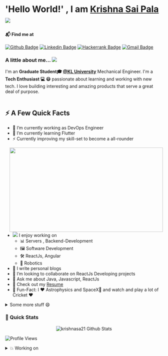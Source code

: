 <h1> 'Hello World!'
, I am <a href="https://github.com/krishnasai21">Krishna Sai Pala </a> <img src="https://emojis.slackmojis.com/emojis/images/1531849430/4246/blob-sunglasses.gif?1531849430" width="30px"></h1>
</h1>

#### 📬 Find me at
[![Github Badge](http://img.shields.io/badge/-Github-black?style=flat-square&logo=github&link=https://github.com/krishnasai21/)](https://github.com/krishnasa21/) 
[![Linkedin Badge](https://img.shields.io/badge/-LinkedIn-blue?style=flat-square&logo=Linkedin&logoColor=white&link=https://www.linkedin.com/in/krishna-pala-269a4712b/)](https://www.linkedin.com/in/krishna-pala-269a4712b)
[![Hackerrank Badge](https://img.shields.io/badge/-Hackerrank-2EC866?style=flat-square&logo=HackerRank&logoColor=white&link=https://www.hackerrank.com/palakrishnasai)](https://www.hackerrank.com/palakrishnasai)
[![Gmail Badge](https://img.shields.io/badge/-Gmail-d14836?style=flat-square&logo=Gmail&logoColor=white&link=mailto:palakrishnasai@gmail.com)](mailto:palakrishnasai@gmail.com)


### A little about me...  <img src="https://media.giphy.com/media/VgCDAzcKvsR6OM0uWg/giphy.gif" width="50"> 
I'm an **Graduate Student🎓 [@KL University](https://www.kluniversity.in)** Mechanical Engineer. I'm a **Tech Enthusiast 💻 😃** passionate about learning and working with new tech. I love building interesting and amazing products that serve a great deal of purpose. <br/><br/>




## ⚡️ A Few Quick Facts

- 🔭 I’m currently working as DevOps Engineer
- 🌱 I’m currently learning Flutter
- ⚡️ Currently improving my skill-set to become a all-rounder
<img width="490" height="270" src="https://media.giphy.com/media/9B8wYztAoe1zO/source.gif" align=right>

- <img src="https://media.giphy.com/media/WUlplcMpOCEmTGBtBW/giphy.gif" width="30">  I enjoy working on
  - 📊 Servers , Backend-Development
  - 🖼 Software Development
  - 🛠 ReactJs, Angular 
  - 🤖 Robotics
- 📝 I write personal blogs
- 👯 I’m looking to collaborate on ReactJs Developing projects
- 💬 Ask me about Java, Javascript, ReactJs
- 📙 Check out my [Resume](https://www.linkedin.com/in/krishna-pala-269a4712b/)
- 🎉 Fun-Fact: I ❤️ Astrophysics and SpaceX🚀 and watch and play a lot of Cricket ❤️



<details>
  <summary>Some more stuff 😄</summary>
  
### 🖥️ My DevSetup
<img src="https://img.shields.io/badge/Lenovo-555555.svg?&style=flat-square&logo=dell&logoColor=007DB8"> <img src="https://img.shields.io/badge/Windows-555555.svg?&style=flat-square&logo=windows&logoColor=0078D6"> <img src="https://img.shields.io/badge/Chrome-555555.svg?&style=flat-square&logo=google-chrome&logoColor=FABC0C"> <img src="https://img.shields.io/badge/VS Code-555555?style=flat-square&logo=visual-studio-code&logoColor=007ACC"> <img src="https://img.shields.io/badge/Terminal-555555.svg?&style=flat-square&logo=Linux&logoColor=white"> <img src="https://img.shields.io/badge/Ubunutu-555555.svg?&style=flat-square&logo=Ubunutu&logoColor=F37626">

### ⚙️ Some Tool and Tech I use
<code><img height="30" src="https://avatars0.githubusercontent.com/u/1525981?s=200&v=4"></code>
<code><img height="30" src="https://raw.githubusercontent.com/github/explore/80688e429a7d4ef2fca1e82350fe8e3517d3494d/topics/cpp/cpp.png"></code>
<code><img height="30" src="https://raw.githubusercontent.com/github/explore/80688e429a7d4ef2fca1e82350fe8e3517d3494d/topics/javascript/javascript.png"></code>
<code><img height="30" src="https://avatars3.githubusercontent.com/u/9950313?s=200&v=4"></code>
  <code><img height="30" src="https://avatars1.githubusercontent.com/u/45120?s=200&v=4"></code>
<code><img height="30" src="https://raw.githubusercontent.com/github/explore/80688e429a7d4ef2fca1e82350fe8e3517d3494d/topics/html/html.png"></code>
<code><img height="30" src="https://avatars1.githubusercontent.com/u/1517864?s=200&v=4"></code>
<code><img height="30" src="https://avatars1.githubusercontent.com/u/2918581?s=200&v=4"></code>
<code><img height="30" src="https://avatars3.githubusercontent.com/u/18133?s=200&v=4"></code>
<code><img height="30" src="https://avatars1.githubusercontent.com/u/5009934?s=200&v=4"></code>
<code><img height="30" src="https://avatars0.githubusercontent.com/u/365630?s=88&v=4"></code>
<code><img height="30" src="https://avatars.githubusercontent.com/u/15658638"></code>
<code><img height="30" src="https://avatars.githubusercontent.com/u/34455048"></code>
<code><img height="30" src="https://avatars2.githubusercontent.com/u/1728152?s=200&v=4"></code>  
</details>


### 🚀 Quick Stats
<p align="center">
<img align="center" src="https://github-readme-stats.vercel.app/api?username=krishnasai21&show_icons=true&line_height=21&theme=react" alt="krishnasa21 Github Stats" />
</p>


![Profile Views](https://komarev.com/ghpvc/?username=krishnasa21)


<details>
<summary> 💥 Working on </summary>
<br>
<p align="center">
<a href="https://github.com/krishnasa21/Http-proxy-node-replay">
<img src="https://github-readme-stats.vercel.app/api/pin/?username=krishnasai21&repo=Http-proxy-node-replay&title_color=ffffff&text_color=c9cacc&icon_color=2bbc8a&bg_color=1d1f21"/>
</a>&ensp;
<a href="https://github.com/krishnasa21/React-JS">
<img src="https://github-readme-stats.vercel.app/api/pin/?username=krishnasai21&repo=react-k&title_color=ffffff&text_color=c9cacc&icon_color=2bbc8a&bg_color=1d1f21" />
</a>
</p>
</details>



<!--
**krishnasa21/krishnasa21** is a ✨ _special_ ✨ repository because its `README.md` (this file) appears on your GitHub profile.

pic on right
<img height="270" src="sss.svg" align=right>

 
views
![Profile Views](https://komarev.com/ghpvc/?username=krishnasa21)


social modded badge
<a href="https://www.linkedin.com/in/krishna-pala-269a4712b"><img src="https://img.shields.io/badge/linkedin-%230077B5.svg?&style=for-the-badge&logo=linkedin&logoColor=white" height=25></a>


language badges:
![Java](https://img.shields.io/badge/Java-ED8B00?style=for-the-badge&logo=java&logoColor=white)
![Java-Script](https://img.shields.io/badge/JavaScript-F7DF1E?style=for-the-badge&logo=javascript&logoColor=black)
![React](https://img.shields.io/badge/React-20232A?style=for-the-badge&logo=react&logoColor=61DAFB)

![HTML5](https://img.shields.io/badge/HTML5-E34F26?style=flat&logo=html5&logoColor=white)
![CSS3](https://img.shields.io/badge/CSS3-1572B6?style=flat&logo=css3)
![Spring](https://img.shields.io/badge/Spring-6DB33F?style=for-the-badge&logo=spring&logoColor=white)
![Flutter](https://img.shields.io/badge/Flutter-02569B?style=for-the-badge&logo=flutter&logoColor=white)
![Nodejs](https://img.shields.io/badge/Nodejs-555555?style=flat&logo=Node.js)
![Ubuntu](https://img.shields.io/badge/Ubuntu-E95420?style=for-the-badge&logo=ubuntu&logoColor=white)

![Git](https://img.shields.io/badge/Git-555555?style=flat-square&logo=git)
![GitHub](https://img.shields.io/badge/GitHub-181717?style=flat-square&logo=github)


-->
